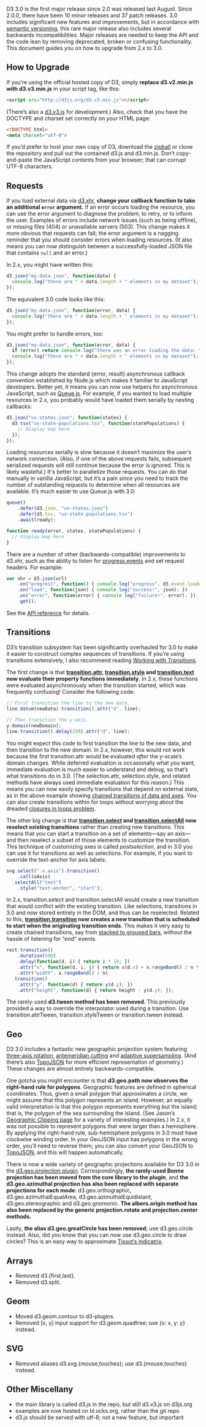 D3 3.0 is the first major release since 2.0 was released last August. Since 2.0.0, there have been 10 minor releases and 37 patch releases. 3.0 includes significant new features and improvements, but in accordance with [semantic versioning](http://semver.org/), this rare major release also includes several backwards incompatibilities. Major releases are needed to keep the API and the code lean by removing deprecated, broken or confusing functionality. This document guides you on how to upgrade from 2.x to 3.0.

## How to Upgrade

If you’re using the official hosted copy of D3, simply **replace d3.v2.min.js with d3.v3.min.js** in your script tag, like this:

```html
<script src="http://d3js.org/d3.v3.min.js"></script>
```

(There’s also a [d3.v3.js](http://d3js.org/d3.v3.js) for development.) Also, check that you have the DOCTYPE and charset set correctly on your HTML page:

```html
<!DOCTYPE html>
<meta charset="utf-8">
```

If you’d prefer to host your own copy of D3, download the [zipball](https://github.com/mbostock/d3/archive/3.0.zip) or clone the repository and pull out the contained d3.js and d3.min.js. Don’t copy-and-paste the JavaScript contents from your browser; that can corrupt UTF-8 characters.

## Requests

If you load external data via [d3.xhr](Requests), **change your callback function to take an additional `error` argument.** If an error occurs loading the resource, you can use the error argument to diagnose the problem, to retry, or to inform the user. Examples of errors include network issues (such as being offline), or missing files (404) or unavailable servers (503). This change makes it more obvious that requests can fall; the error argument is a nagging reminder that you should consider errors when loading resources. (It also means you can now distinguish between a successfully-loaded JSON file that contains `null` and an error.)

In 2.x, you might have written this:

```js
d3.json("my-data.json", function(data) {
  console.log("there are " + data.length + " elements in my dataset");
});
```

The equivalent 3.0 code looks like this:

```js
d3.json("my-data.json", function(error, data) {
  console.log("there are " + data.length + " elements in my dataset");
});
```

You might prefer to handle errors, too:

```js
d3.json("my-data.json", function(error, data) {
  if (error) return console.log("there was an error loading the data: " + error);
  console.log("there are " + data.length + " elements in my dataset");
});
```

This change adopts the standard {error, result} asynchronous callback convention established by Node.js which makes it familiar to JavaScript developers. Better yet, it means you can now use helpers for asynchronous JavaScript, such as [Queue.js](https://github.com/mbostock/queue). For example, if you wanted to load multiple resources in 2.x, you probably would have loaded them serially by nesting callbacks:

```js
d3.json("us-states.json", function(states) {
  d3.tsv("us-state-populations.tsv", function(statePopulations) {
    // display map here
  });
});
```

Loading resources serially is slow because it doesn’t maximize the user’s network connection. (Also, if one of the above requests fails, subsequent serialized requests will still continue because the error is ignored. This is likely wasteful.) It's better to parallelize those requests. You can do that manually in vanilla JavaScript, but it’s a pain since you need to track the number of outstanding requests to determine when all resources are available. It’s much easier to use Queue.js with 3.0:

```js
queue()
    .defer(d3.json, "us-states.json")
    .defer(d3.tsv, "us-state-populations.tsv")
    .await(ready);

function ready(error, states, statePopulations) {
  // display map here
}
```

There are a number of other (backwards-compatible) improvements to d3.xhr, such as the ability to listen for [progress events](http://bl.ocks.org/3750941) and set request headers. For example:

```js
var xhr = d3.json(url)
    .on("progress", function() { console.log("progress", d3.event.loaded); })
    .on("load", function(json) { console.log("success!", json); })
    .on("error", function(error) { console.log("failure!", error); })
    .get();
```

See the [API reference](Requests) for details.

## Transitions

D3’s transition subsystem has been significantly overhauled for 3.0 to make it easier to construct complex sequences of transitions. If you’re using transitions extensively, I also recommend reading [Working with Transitions](http://bost.ocks.org/mike/transition/).

The first change is that **[transition.attr](Transitions#wiki-attr), [transition.style](Transitions#wiki-style) and [transition.text](Transitions#wiki-text) now evaluate their property functions immediately**. In 2.x, these functions were evaluated asynchronously when the transition started, which was frequently confusing! Consider the following code:

```js
// First transition the line to the new data.
line.datum(newData).transition().attr("d", line);
    
// Then transition the y-axis.
y.domain(newDomain);
line.transition().delay(250).attr("d", line);
```

You might expect this code to first transition the line to the new data, and then transition to the new domain. In 2.x, however, this would not work because the first transition.attr would be evaluated *after* the y-scale’s domain changes. While deferred evaluation is occasionally what you want, immediate evaluation is much easier to understand and debug, so that’s what transitions do in 3.0. (The selection.attr, selection.style, and related methods have always used immediate evaluation for this reason.) This means you can now easily specify transitions that depend on external state, as in the above example showing [chained transitions of data and axes](http://bl.ocks.org/3903818). You can also create transitions within for loops without worrying about the dreaded [closures in loops problem](http://www.mennovanslooten.nl/blog/post/62).

The other big change is that **[transition.select](Transitions#wiki-select) and [transition.selectAll](Transitions#wiki-selectAll) now reselect existing transitions** rather than creating new transitions. This means that you can start a transition on a set of elements—say an axis—and then reselect a subset of those elements to customize the transition. This technique of customizing axes is called _postselection_, and in 3.0 you can use it for transitions as well as selections. For example, if you want to override the text-anchor for axis labels:

```js
svg.select(".x.axis").transition()
    .call(xAxis)
  .selectAll("text")
    .style("text-anchor", "start");
```

In 2.x, transition.select and transition.selectAll would create a new transition that would conflict with the existing transition. Like selections, transitions in 3.0 and now stored entirely in the DOM, and thus can be reselected. Related to this, **[transition.transition](Transitions#wiki-transition) now creates a new transition that is scheduled to start when the originating transition ends**. This makes it very easy to create chained transitions, say from [stacked to grouped bars](http://bl.ocks.org/3943967), without the hassle of listening for "end" events.

```js
rect.transition()
    .duration(500)
    .delay(function(d, i) { return i * 10; })
    .attr("x", function(d, i, j) { return x(d.x) + x.rangeBand() / n * j; })
    .attr("width", x.rangeBand() / n)
  .transition()
    .attr("y", function(d) { return y(d.y); })
    .attr("height", function(d) { return height - y(d.y); });
```

The rarely-used **d3.tween method has been removed**. This previously provided a way to override the interpolator used during a transition. Use transition.attrTween, transition.styleTween or transition.tween instead.

## Geo

D3 3.0 includes a fantastic new geographic projection system featuring [three-axis rotation](http://bl.ocks.org/3734273), [antemeridian cutting](http://bl.ocks.org/3788999) and [adaptive supersampling](http://bl.ocks.org/3795544). (And there’s also [TopoJSON](https://github.com/mbostock/topojson) for more efficient representation of geometry.) These changes are almost entirely backwards-compatible.

One gotcha you might encounter is that **d3.geo.path now observes the right-hand rule for polygons**. Geographic features are defined in spherical coordinates. Thus, given a small polygon that approximates a circle, we might assume that this polygon represents an island. However, an equally valid interpretation is that this polygon represents everything *but* the island; that is, the polygon of the sea surrounding the island. (See Jason’s [Geographic Clipping page](http://www.jasondavies.com/maps/clip/) for a variety of interesting examples.) In 2.x, it was not possible to represent polygons that were larger than a hemisphere. By applying the right-hand rule, sub-hemisphere polygons in 3.0 must have clockwise winding order. In your GeoJSON input has polygons in the wrong order, you’ll need to reverse them; you can also convert your GeoJSON to [TopoJSON](/mbostock/topojson), and this will happen automatically.

There is now a wide variety of geographic projections available for D3 3.0 in the [d3.geo.projection plugin](/d3/d3-plugins/tree/master/geo/projection). Correspondingly, **the rarely-used Bonne projection has been moved from the core library to the plugin**, and **the d3.geo.azimuthal projection has also been replaced with separate projections for each mode**: d3.geo.orthographic, d3.geo.azimuthalEqualArea, d3.geo.azimuthalEquidistant, d3.geo.stereographic and d3.geo.gnomonic. **The albers.origin method has also been replaced by the generic projection.rotate and projection.center methods.**

Lastly, **the alias d3.geo.greatCircle has been removed**; use d3.geo.circle instead. Also, did you know that you can now use d3.geo.circle to draw circles? This is an easy way to approximate [Tissot’s indicatrix](http://bl.ocks.org/4052873).

## Arrays

* Removed d3.{first,last}.
* Removed d3.split.

## Geom

* Moved d3.geom.contour to d3-plugins.
* Removed [x, y] input support for d3.geom.quadtree; use {x: x, y: y} instead.

## SVG

* Removed aliases d3.svg.{mouse,touches}; use d3.{mouse,touches} instead.

## Other Miscellany

* the main library is called d3.js in the repo, but still d3.v3.js on d3js.org
* examples are now hosted on bl.ocks.org, rather than the git repo
* d3.js should be served with utf-8; not a new feature, but important